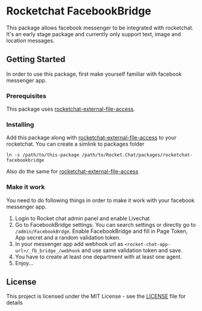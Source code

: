 # Rocketchat FacebookBridge

This package allows facebook messenger to be integrated with rocketchat. It's an early stage package and currently only support text, image and location messages.

## Getting Started

In order to use this package, first make yourself familiar with facebook messenger app.

### Prerequisites

This package uses [rocketchat-external-file-access](https://github.com/dalchand/rocketchat-external-file-access).

### Installing


Add this package along with [rocketchat-external-file-access](https://github.com/dalchand/rocketchat-external-file-access) to your rocketchat. You can create a simlink to packages folder

```
ln -s /path/to/this-package /path/to/Rocket.Chat/packages/rocketchat-facebookbridge
```

Also do the same for [rocketchat-external-file-access](https://github.com/dalchand/rocketchat-external-file-access)


### Make it work

You need to do following things in order to make it work with your facebook messenger app.

1. Login to Rocket chat admin panel and enable Livechat
2. Go to FacebookBridge settings. You can search settings or directly go to ```/admin/FacebookBrdge```. Enable FacebookBridge and fill in Page Token, App secret and a random validation token.
3. In your messenger app add webhook url as ```<rocket-chat-app-url>/_fb_bridge_/webhook``` and use same validation token and save.
4. You have to create at least one department with at least one agent.
5. Enjoy...

## License

This project is licensed under the MIT License - see the [LICENSE](LICENSE) file for details
